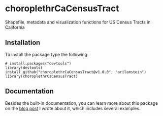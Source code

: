 # choroplethrCaCensusTract
<!--
v1.0.0: [![Build Status](https://travis-ci.org/arilamstein/choroplethrCaCensusTract.svg?branch=v1.0.0)](https://travis-ci.org/arilamstein/choroplethrCaCensusTract/branches) 

Master: [![Build Status](https://travis-ci.org/arilamstein/choroplethrCaCensusTract.svg)](https://travis-ci.org/arilamstein/choroplethrCaCensusTract)
-->
Shapefile, metadata and visualization functions for US Census Tracts in California

## Installation

To install the package type the following:

```
# install.packages("devtools")
library(devtools)
install_github("choroplethrCaCensusTract@v1.0.0", "arilamstein")
library(choroplethrCaCensusTract)
```

## Documentation

Besides the built-in documentation, you can learn more about this package on the [blog post](http://www.arilamstein.com/blog/2015/06/11/new-package-choroplethrcacensustract/) I wrote about it, which includes several examples. 
